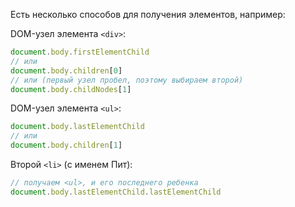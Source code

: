 Есть несколько способов для получения элементов, например:


DOM-узел элемента `<div>`:

```js
document.body.firstElementChild
// или
document.body.children[0]
// или (первый узел пробел, поэтому выбираем второй)
document.body.childNodes[1]
```

DOM-узел элемента `<ul>`:

```js
document.body.lastElementChild
// или
document.body.children[1]
```

Второй `<li>` (с именем Пит):

```js
// получаем <ul>, и его последнего ребенка
document.body.lastElementChild.lastElementChild
```
